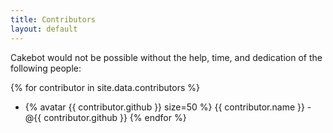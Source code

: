 ```yaml
---
title: Contributors
layout: default
---
```


Cakebot would not be possible without the help, time, and dedication of the following people:

{% for contributor in site.data.contributors %}
  * {% avatar {{ contributor.github }} size=50 %} {{ contributor.name }} - @{{ contributor.github }}
{% endfor %}
